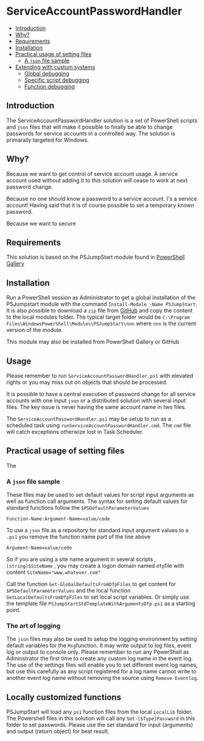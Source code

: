 # ServiceAccountPasswordHandler

  * [Introduction](#introduction) 
  * [Why?](#why-)
  * [Requirements](#requirements)
  * [Installation](#installation)
  * [Practical usage of setting files](#practical-usage-of-setting-files)
    + [A `json` file sample](#a--json--file-sample)
  * [Extending with custom systems](#how-to-debug)
    + [Global debugging](#global-debugging)
    + [Specific script debugging](#specific-script-debugging)
    + [Function debugging](#function-debugging)

## Introduction

The ServiceAccountPasswordHandler solution is a set of PowerShell scripts and `json` files that will make it possible to finally be able to change passwords for service accounts in a controlled way. The solution is primarally targeted for Windows.  

## Why?

Because we want to get control of service account usage. A service account used without adding it to this solution will cease to work at next password change.

Because no one should know a password to a service account. I's a service account! Having said that it is of course possible to set a temporary known password.

Because we want to secure 

## Requirements

This solution is based on the PSJumpStart module found in [PowerShell Gallery](https://www.powershellgallery.com/packages/PSJumpStart)

## Installation

Run a PowerShell session as Administrator to get a global installation of the PSJumpstart module with the command `Install-Module -Name PSJumpStart`. It is also possible to download a `zip` file from [GitHub](https://github.com/jaols/PSJumpStart) and copy the content to the local modules folder. The typical target folder would be `C:\Program Files\WindowsPowerShell\Modules\PSJumpStart\nnn` where `nnn` is the current version of the module.

This module may also be installed from PowerShell Gallery or GitHub

## Usage

Please remember to run `ServiceAccountPasswordHandler.ps1` with elevated rights or you may miss out on objects that should be processed. 

It is possible to have a central execution of password change for all service accounts with one input `json` or a distributed solution with several input files. The key issue is never having the same account name in two files.

The `ServiceAccountPasswordHandler.ps1` may be setup to run as a scheduled task using `runServiceAccountPasswordHandler.cmd`. The `cmd` file will catch exceptions otherwize lost in Task Scheduler.

## Practical usage of setting files

The 

### A `json` file sample

These files may be used to set default values for script input arguments as well as function call arguments. The syntax for setting default values for standard functions follow the `$PSDefaultParameterValues`

`Function-Name:Argument-Name=value/code`

To use a `json` file as a repository for standard input argument values to a `.ps1` you remove the function name part of the line above

`Argument-Name=value/code`

So if you are using a site name argument in several scripts  ,`[string]$SiteName` , you may create a logon domain named `dfp`file with content `SiteName="www.whatever.com"`

Call the function `Get-GlobalDefaultsFromDfpFiles` to get content for `$PSDefaultParameterValues` and the local function `GetLocalDefaultsFromDfpFiles` to set local script variables. Or simply use the template file `PSJumpStartStdTemplateWithArgumentsDfp.ps1` as a starting point.


### The art of logging

The `json` files may also be used to setup the logging environment by setting default variables for the `Msg`function. It may write output to log files, event log or output to console only. Please remember to run any PowerShell as Adminstrator the first time to create any custom log name in the event log. The use of the settings files will enable you to set different event log names, but use this carefully as any script registered for a log name cannot write to another event log name without removing the source using `Remove-Eventlog`.

## Locally customized functions

PSJumpStart will load any `ps1` function files from the local `LocalLib` folder. The Powershell files in this solution will call any `Set-[$Type]Password` in this folder to set passwords. Please use the set standard for input (arguments) and output (return object) for best result.




